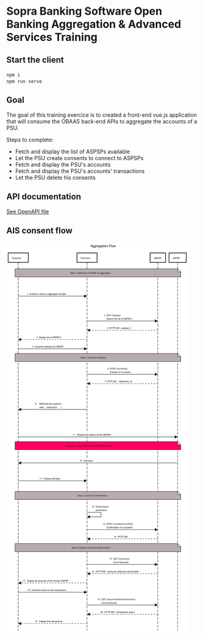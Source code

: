 # Sopra Banking Software Open Banking Aggregation & Advanced Services Training

## Start the client

`npm i`  
`npm run serve`

## Goal

The goal of this training exercice is to created a front-end vue.js application that will consume the OBAAS back-end APIs to aggregate the accounts of a PSU.

Steps to complete:
- Fetch and display the list of ASPSPs available
- Let the PSU create consents to connect to ASPSPs
- Fetch and display the PSU's accounts
- Fetch and display the PSU's accounts' transactions
- Let the PSU delete his consents

## API documentation

[See OpenAPI file](./doc/obaas-v1.openapi.yaml)

## AIS consent flow

![ais-diagram](./doc/ais-diagram.svg)
